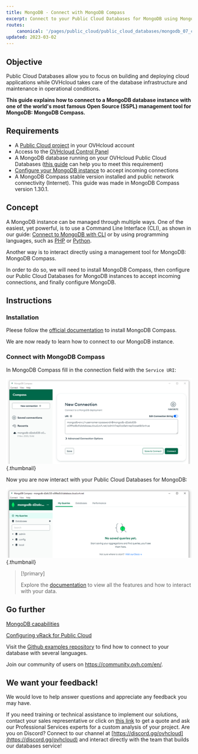 ```yaml
---
title: MongoDB - Connect with MongoDB Compass
excerpt: Connect to your Public Cloud Databases for MongoDB using MongoDB Compass
routes:
    canonical: '/pages/public_cloud/public_cloud_databases/mongodb_07_connect_compass'
updated: 2023-03-02
---
```


## Objective

Public Cloud Databases allow you to focus on building and deploying cloud applications while OVHcloud takes care of the database infrastructure and maintenance in operational conditions.

**This guide explains how to connect to a MongoDB database instance with one of the world's most famous Open Source (SSPL) management tool for MongoDB: MongoDB Compass.**

## Requirements

- A [Public Cloud project](https://www.ovhcloud.com/it/public-cloud/) in your OVHcloud account
- Access to the [OVHcloud Control Panel](https://www.ovh.com/auth/?action=gotomanager&from=https://www.ovh.it/&ovhSubsidiary=it)
- A MongoDB database running on your OVHcloud Public Cloud Databases ([this guide](/pages/public_cloud/public_cloud_databases/databases_01_order_control_panel) can help you to meet this requirement)
- [Configure your MongoDB instance](/pages/public_cloud/public_cloud_databases/mongodb_02_manage_control_panel) to accept incoming connections
- A MongoDB Compass stable version installed and public network connectivity (Internet). This guide was made in MongoDB Compass version 1.30.1.

## Concept

A MongoDB instance can be managed through multiple ways.
One of the easiest, yet powerful, is to use a Command Line Interface (CLI), as shown in our guide: [Connect to MongoDB with CLI](/pages/public_cloud/public_cloud_databases/mongodb_03_connect_cli) or by using programming languages, such as [PHP](/pages/public_cloud/public_cloud_databases/mongodb_04_connect_php) or [Python](/pages/public_cloud/public_cloud_databases/mongodb_05_connect_python).

Another way is to interact directly using a management tool for MongoDB: MongoDB Compass.

In order to do so, we will need to install MongoDB Compass, then configure our Public Cloud Databases for MongoDB instances to accept incoming connections, and finally configure MongoDB.

## Instructions

### Installation

Pleese follow the [official documentation](https://docs.mongodb.com/compass/current/install/) to install MongoDB Compass.

We are now ready to learn how to connect to our MongoDB instance.

### Connect with MongoDB Compass

In MongoDB Compass fill in the connection field with the `Service URI`:

![New connection](images/new-connection.png){.thumbnail}

Now you are now interact with your Public Cloud Databases for MongoDB:

![Connected](images/connected.png){.thumbnail}

> [!primary]
>
> Explore the [documentation](https://docs.mongodb.com/compass/current/) to view all the features and how to interact with your data.
>

## Go further

[MongoDB capabilities](/pages/public_cloud/public_cloud_databases/mongodb_01_concept_capabilities)

[Configuring vRack for Public Cloud](/pages/public_cloud/public_cloud_network_services/getting-started-07-creating-vrack)

Visit the [Github examples repository](https://github.com/ovh/public-cloud-databases-examples/tree/main/databases/mongodb) to find how to connect to your database with several languages.

Join our community of users on <https://community.ovh.com/en/>.

## We want your feedback!

We would love to help answer questions and appreciate any feedback you may have.

If you need training or technical assistance to implement our solutions, contact your sales representative or click on [this link](https://www.ovhcloud.com/it/professional-services/) to get a quote and ask our Professional Services experts for a custom analysis of your project.
Are you on Discord? Connect to our channel at [https://discord.gg/ovhcloud](https://discord.gg/ovhcloud) and interact directly with the team that builds our databases service!
